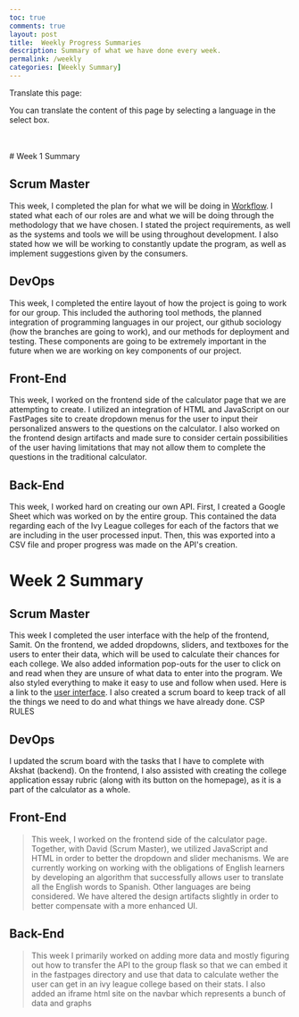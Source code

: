```yaml
---
toc: true
comments: true
layout: post
title:  Weekly Progress Summaries
description: Summary of what we have done every week.
permalink: /weekly
categories: [Weekly Summary]
---
```

<body>

  <p>Translate this page:</p>
  
  <div id="google_translate_element"></div>
  
  <script type="text/javascript">
  function googleTranslateElementInit() {
    new google.translate.TranslateElement({pageLanguage: 'en'}, 'google_translate_element');
  }
  </script>
  
  <script type="text/javascript" src="//translate.google.com/translate_a/element.js?cb=googleTranslateElementInit"></script>
  
  <p>You can translate the content of this page by selecting a language in the select box.</p>
  
</body>
<br>
<br>
# Week 1 Summary

## Scrum Master
>
This week, I completed the plan for what we will be doing in [Workflow](https://davidvasilev1.github.io/group-project/about/). I stated what each of our roles are and what we will be doing through the methodology that we have chosen. I stated the project requirements, as well as the systems and tools we will be using throughout development. I also stated how we will be working to constantly update the program, as well as implement suggestions given by the consumers.
 
## DevOps
>
This week, I completed the entire layout of how the project is going to work for our group. This included the authoring tool methods, the planned integration of programming languages in our project, our github sociology (how the branches are going to work), and our methods for deployment and testing. These components are going to be extremely important in the future when we are working on key components of our project. 

## Front-End
>
This week, I worked on the frontend side of the calculator page that we are attempting to create. I utilized an integration of HTML and JavaScript on our FastPages site to create dropdown menus for the user to input their personalized answers to the questions on the calculator. I also worked on the frontend design artifacts and made sure to consider certain possibilities of the user having limitations that may not allow them to complete the questions in the traditional calculator.

## Back-End
>
This week, I worked hard on creating our own API. First, I created a Google Sheet which was worked on by the entire group. This contained the data regarding each of the Ivy League colleges for each of the factors that we are including in the user processed input. Then, this was exported into a CSV file and proper progress was made on the API's creation. 

# Week 2 Summary

## Scrum Master
>
This week I completed the user interface with the help of the frontend, Samit. On the frontend, we added dropdowns, sliders, and textboxes for the users to enter their data, which will be used to calculate their chances for each college. We also added information pop-outs for the user to click on and read when they are unsure of what data to enter into the program. We also styled everything to make it easy to use and follow when used. Here is a link to the [user interface](https://davidvasilev1.github.io/group-project/project?). I also created a scrum board to keep track of all the things we need to do and what things we have already done. CSP RULES

## DevOps
>
I updated the scrum board with the tasks that I have to complete with Akshat (backend). On the frontend, I also assisted with creating the college application essay rubric (along with its button on the homepage), as it is a part of the calculator as a whole. 

## Front-End
> This week, I worked on the frontend side of the calculator page. Together, with David (Scrum Master), we utilized JavaScript and HTML in order to better the dropdown and slider mechanisms. We are currently working on working with the obligations of English learners by developing an algorithm that successfully allows user to translate all the English words to Spanish. Other languages are being considered. We have altered the design artifacts slightly in order to better compensate with a more enhanced UI. 


## Back-End
> This week I primarily worked on adding more data and mostly figuring out how to transfer the API to the group flask so that we can embed it in the fastpages directory and use that data to calculate wether the user can get in an ivy league college based on their stats. I also added an iframe html site on the navbar which represents a bunch of data and graphs